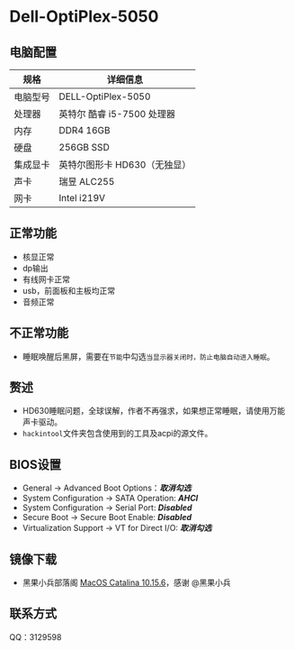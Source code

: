 # Dell-OptiPlex-5050
## 电脑配置

| 规格     | 详细信息              |
| -------- |-------------------|
| 电脑型号 | DELL-OptiPlex-5050 |
| 处理器   | 英特尔 酷睿 i5-7500 处理器 |
| 内存     | DDR4 16GB         |
| 硬盘     | 256GB SSD         |
| 集成显卡 | 英特尔图形卡 HD630（无独显） |
| 声卡     | 瑞昱 ALC255         |
| 网卡     | Intel i219V       |

## 正常功能
* 核显正常
* dp输出
* 有线网卡正常
* usb，前面板和主板均正常
* 音频正常

## 不正常功能
* 睡眠唤醒后黑屏，需要在`节能`中勾选`当显示器关闭时，防止电脑自动进入睡眠`。

## 赘述
* HD630睡眠问题，全球误解，作者不再强求，如果想正常睡眠，请使用万能声卡驱动。
* `hackintool`文件夹包含使用到的工具及acpi的源文件。

## BIOS设置
* General → Advanced Boot Options：***取消勾选***
* System Configuration → SATA Operation: ***AHCI***
* System Configuration → Serial Port: ***Disabled***
* Secure Boot → Secure Boot Enable: ***Disabled***
* Virtualization Support → VT for Direct I/O: ***取消勾选***


## 镜像下载
- 黑果小兵部落阁 [MacOS Catalina 10.15.6](https://blog.daliansky.net/macOS-Catalina-10.15.6-19G73-Release-version-with-Clover-5119-original-image-Double-EFI-Version-UEFI-and-MBR.html)，感谢 @黑果小兵

## 联系方式
QQ：3129598